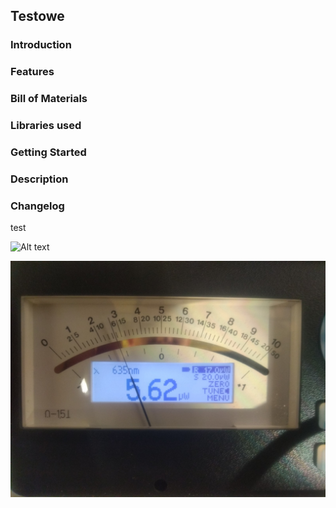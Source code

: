 ## Testowe

### Introduction

### Features

### Bill of Materials

### Libraries used

### Getting Started

### Description

### Changelog

test

![Alt text](Testowe/Pictures/IMG1.jpg?raw=true "Title")

![Screenshot](Pictures/IMG1.jpg)
